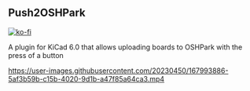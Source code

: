 ## Push2OSHPark

[![ko-fi](https://ko-fi.com/img/githubbutton_sm.svg)](https://ko-fi.com/I3I713165)


A plugin for KiCad 6.0 that allows uploading boards to OSHPark with the press of a button



https://user-images.githubusercontent.com/20230450/167993886-5af3b59b-c15b-4020-9d1b-a47f85a64ca3.mp4

